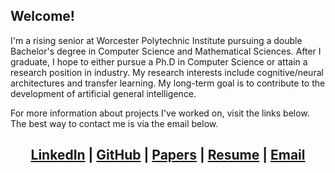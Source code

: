 ## Welcome!
I'm a rising senior at Worcester Polytechnic Institute pursuing a double Bachelor's degree in Computer Science and Mathematical Sciences. After I graduate, I hope to either pursue a Ph.D in Computer Science or attain a research position in industry. My research interests include cognitive/neural architectures and transfer learning. My long-term goal is to contribute to the development of artificial general intelligence.

For more information about projects I've worked on, visit the links below. The best way to contact me is via the email below.

<center> <h2> <a href="https://linkedin.com/in/mjgiancola">LinkedIn</a> | <a href="https://github.com/mjgiancola">GitHub</a> | <a href="https://mjgiancola.github.io/papers">Papers</a> | <a href="https://www.overleaf.com/read/wphjcsjhmqhz">Resume</a> | <a href="mailto:mjgiancola@wpi.edu">Email</a> </h2> </center>
